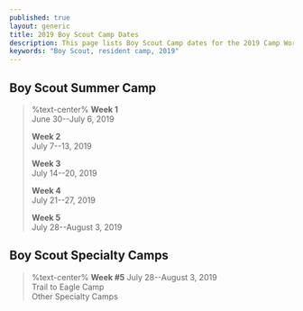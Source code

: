 ```yaml
---
published: true
layout: generic
title: 2019 Boy Scout Camp Dates
description: This page lists Boy Scout Camp dates for the 2019 Camp Workcoeman season.
keywords: "Boy Scout, resident camp, 2019"
---
```


## Boy Scout Summer Camp
> %text-center%
> **Week 1**</br>
> June 30--July 6, 2019
>
> **Week 2**</br>
> July 7--13, 2019
>
> **Week 3**</br>
> July 14--20, 2019
>
> **Week 4**</br>
> July 21--27, 2019
>
> **Week 5**</br>
> July 28--August 3, 2019

## Boy Scout Specialty Camps
> %text-center%
> **Week #5**
> July 28--August 3, 2019<br/>
> Trail to Eagle Camp<br/>
> Other Specialty Camps
